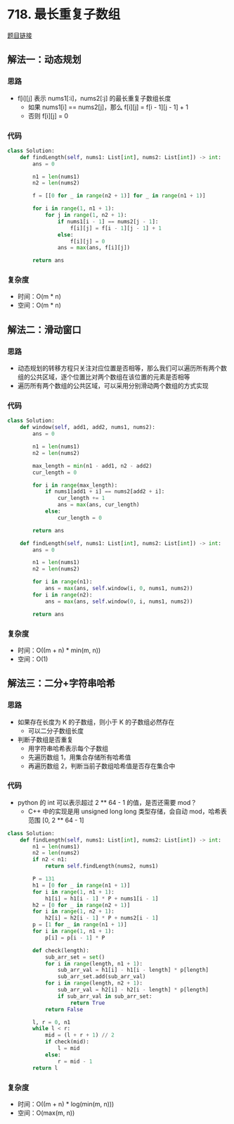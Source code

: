 # 718. 最长重复子数组

[题目链接](https://leetcode.cn/problems/maximum-length-of-repeated-subarray)

## 解法一：动态规划

### 思路

- f[i][j] 表示 nums1[:i]，nums2[:j] 的最长重复子数组长度
  - 如果 nums1[i] == nums2[j]，那么 f[i][j] = f[i - 1][j - 1] + 1
  - 否则 f[i][j] = 0

### 代码

```py
class Solution:
    def findLength(self, nums1: List[int], nums2: List[int]) -> int:
        ans = 0

        n1 = len(nums1)
        n2 = len(nums2)

        f = [[0 for _ in range(n2 + 1)] for _ in range(n1 + 1)]

        for i in range(1, n1 + 1):
            for j in range(1, n2 + 1):
                if nums1[i - 1] == nums2[j - 1]:
                    f[i][j] = f[i - 1][j - 1] + 1
                else:
                    f[i][j] = 0
                ans = max(ans, f[i][j])

        return ans
```

### 复杂度

- 时间：O(m * n)
- 空间：O(m * n)

## 解法二：滑动窗口

### 思路

- 动态规划的转移方程只关注对应位置是否相等，那么我们可以遍历所有两个数组的公共区域，逐个位置比对两个数组在该位置的元素是否相等
- 遍历所有两个数组的公共区域，可以采用分别滑动两个数组的方式实现

### 代码

```py
class Solution:
    def window(self, add1, add2, nums1, nums2):
        ans = 0

        n1 = len(nums1)
        n2 = len(nums2)

        max_length = min(n1 - add1, n2 - add2)
        cur_length = 0

        for i in range(max_length):
            if nums1[add1 + i] == nums2[add2 + i]:
                cur_length += 1
                ans = max(ans, cur_length)
            else:
                cur_length = 0

        return ans

    def findLength(self, nums1: List[int], nums2: List[int]) -> int:
        ans = 0

        n1 = len(nums1)        
        n2 = len(nums2)

        for i in range(n1):
            ans = max(ans, self.window(i, 0, nums1, nums2))
        for i in range(n2):
            ans = max(ans, self.window(0, i, nums1, nums2))

        return ans
```

### 复杂度

- 时间：O((m + n) * min(m, n))
- 空间：O(1)

## 解法三：二分+字符串哈希

### 思路

- 如果存在长度为 K 的子数组，则小于 K 的子数组必然存在
  - 可以二分子数组长度
- 判断子数组是否重复
  - 用字符串哈希表示每个子数组
  - 先遍历数组 1，用集合存储所有哈希值
  - 再遍历数组 2，判断当前子数组哈希值是否存在集合中

### 代码

- python 的 int 可以表示超过 2 ** 64 - 1 的值，是否还需要 mod？
  - C++ 中的实现是用 unsigned long long 类型存储，会自动 mod，哈希表范围 [0, 2 ** 64 - 1]

```py
class Solution:
    def findLength(self, nums1: List[int], nums2: List[int]) -> int:
        n1 = len(nums1)
        n2 = len(nums2)
        if n2 < n1:
            return self.findLength(nums2, nums1)

        P = 131
        h1 = [0 for _ in range(n1 + 1)]
        for i in range(1, n1 + 1):
            h1[i] = h1[i - 1] * P + nums1[i - 1]
        h2 = [0 for _ in range(n2 + 1)]
        for i in range(1, n2 + 1):
            h2[i] = h2[i - 1] * P + nums2[i - 1]
        p = [1 for _ in range(n1 + 1)]
        for i in range(1, n1 + 1):
            p[i] = p[i - 1] * P

        def check(length):
            sub_arr_set = set()
            for i in range(length, n1 + 1):
                sub_arr_val = h1[i] - h1[i - length] * p[length]
                sub_arr_set.add(sub_arr_val)
            for i in range(length, n2 + 1):
                sub_arr_val = h2[i] - h2[i - length] * p[length]
                if sub_arr_val in sub_arr_set:
                    return True
            return False

        l, r = 0, n1
        while l < r:
            mid = (l + r + 1) // 2
            if check(mid):
                l = mid
            else:
                r = mid - 1
        return l
```

### 复杂度

- 时间：O((m + n) * log(min(m, n)))
- 空间：O(max(m, n))
